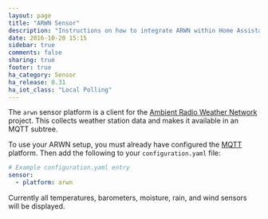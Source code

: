 ```yaml
---
layout: page
title: "ARWN Sensor"
description: "Instructions on how to integrate ARWN within Home Assistant."
date: 2016-10-20 15:15
sidebar: true
comments: false
sharing: true
footer: true
ha_category: Sensor
ha_release: 0.31
ha_iot_class: "Local Polling"
---
```


The `arwn` sensor platform is a client for the [Ambient Radio Weather Network](http://github.com/sdague/arwn) project. This collects weather station data and makes it available in an MQTT subtree.

To use your ARWN setup, you must already have configured the [MQTT](mqtt) platform. Then add the following to your `configuration.yaml` file:

```yaml
# Example configuration.yaml entry
sensor:
  - platform: arwn
```

Currently all temperatures, barometers, moisture, rain, and wind sensors will be displayed.
